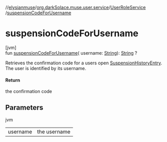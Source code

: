 //[elysianmuse](../../../index.md)/[org.darkSolace.muse.user.service](../index.md)/[UserRoleService](index.md)
/[suspensionCodeForUsername](suspension-code-for-username.md)

# suspensionCodeForUsername

[jvm]\
fun [suspensionCodeForUsername](suspension-code-for-username.md)(
username: [String](https://kotlinlang.org/api/latest/jvm/stdlib/kotlin/-string/index.html)): [String](https://kotlinlang.org/api/latest/jvm/stdlib/kotlin/-string/index.html)
?

Retrieves the confirmation code for a users
open [SuspensionHistoryEntry](../../org.darkSolace.muse.user.model/-suspension-history-entry/index.md). The user is
identified by its username.

#### Return

the confirmation code

## Parameters

jvm

| | |
|---|---|
| username | the username |

